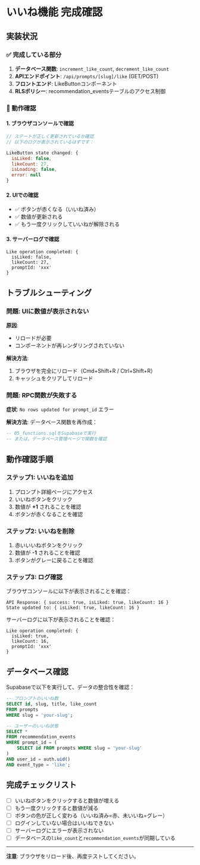 # いいね機能 完成確認

## 実装状況

### ✅ 完成している部分
1. **データベース関数**: `increment_like_count`, `decrement_like_count`
2. **APIエンドポイント**: `/api/prompts/[slug]/like` (GET/POST)
3. **フロントエンド**: LikeButtonコンポーネント
4. **RLSポリシー**: recommendation_eventsテーブルのアクセス制御

### 🔧 動作確認

#### 1. ブラウザコンソールで確認

```javascript
// ステートが正しく更新されているか確認
// 以下のログが表示されているはずです：

LikeButton state changed: {
  isLiked: false,
  likeCount: 27,
  isLoading: false,
  error: null
}
```

#### 2. UIでの確認

- ✅ ボタンが赤くなる（いいね済み）
- ✅ 数値が更新される
- ✅ もう一度クリックしていいねが解除される

#### 3. サーバーログで確認

```
Like operation completed: {
  isLiked: false,
  likeCount: 27,
  promptId: 'xxx'
}
```

## トラブルシューティング

### 問題: UIに数値が表示されない

**原因**:
- リロードが必要
- コンポーネントが再レンダリングされていない

**解決方法**:
1. ブラウザを完全にリロード（Cmd+Shift+R / Ctrl+Shift+R）
2. キャッシュをクリアしてリロード

### 問題: RPC関数が失敗する

**症状**: `No rows updated for prompt_id` エラー

**解決方法**:
データベース関数を再作成：

```sql
-- 05_functions.sqlをSupabaseで実行
-- または、データベース管理ページで関数を確認
```

## 動作確認手順

### ステップ1: いいねを追加

1. プロンプト詳細ページにアクセス
2. いいねボタンをクリック
3. 数値が **+1** されることを確認
4. ボタンが赤くなることを確認

### ステップ2: いいねを削除

1. 赤いいいねボタンをクリック
2. 数値が **-1** されることを確認
3. ボタンがグレーに戻ることを確認

### ステップ3: ログ確認

ブラウザコンソールに以下が表示されることを確認：

```
API Response: { success: true, isLiked: true, likeCount: 16 }
State updated to: { isLiked: true, likeCount: 16 }
```

サーバーログに以下が表示されることを確認：

```
Like operation completed: {
  isLiked: true,
  likeCount: 16,
  promptId: 'xxx'
}
```

## データベース確認

Supabaseで以下を実行して、データの整合性を確認：

```sql
-- プロンプトのいいね数
SELECT id, slug, title, like_count
FROM prompts
WHERE slug = 'your-slug';

-- ユーザーのいいね状態
SELECT *
FROM recommendation_events
WHERE prompt_id = (
    SELECT id FROM prompts WHERE slug = 'your-slug'
)
AND user_id = auth.uid()
AND event_type = 'like';
```

## 完成チェックリスト

- [ ] いいねボタンをクリックすると数値が増える
- [ ] もう一度クリックすると数値が減る
- [ ] ボタンの色が正しく変わる（いいね済み=赤、未いいね=グレー）
- [ ] ログインしていない場合はいいねできない
- [ ] サーバーログにエラーが表示されない
- [ ] データベースの`like_count`と`recommendation_events`が同期している

---

**注意**: ブラウザをリロード後、再度テストしてください。

